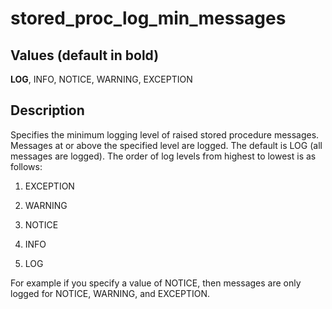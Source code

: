 # stored\_proc\_log\_min\_messages<a name="r_stored_proc_log_min_messages"></a>

## Values \(default in bold\)<a name="r_stored_proc_log_min_messages-values"></a>

**LOG**, INFO, NOTICE, WARNING, EXCEPTION

## Description<a name="description"></a>

Specifies the minimum logging level of raised stored procedure messages\. Messages at or above the specified level are logged\. The default is LOG \(all messages are logged\)\. The order of log levels from highest to lowest is as follows: 

1. EXCEPTION

1. WARNING

1. NOTICE

1. INFO

1. LOG

For example if you specify a value of NOTICE, then messages are only logged for NOTICE, WARNING, and EXCEPTION\. 